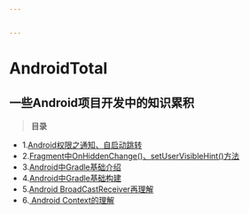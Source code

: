 ```yaml
---


---
```


<h1 id="androidtotal">AndroidTotal</h1>
<h2 id="一些android项目开发中的知识累积">一些Android项目开发中的知识累积</h2>
<blockquote>
<p><strong>目录</strong></p>
</blockquote>
<ul>
<li>1.<a href="https://github.com/zylaoshi/AndroidTotal/blob/master/Android%E6%9D%83%E9%99%90%E4%B9%8B%E9%80%9A%E7%9F%A5%E3%80%81%E8%87%AA%E5%90%AF%E5%8A%A8%E8%B7%B3%E8%BD%AC.md">Android权限之通知、自启动跳转</a></li>
<li>2.<a href="https://github.com/zylaoshi/AndroidTotal/blob/master/Fragment%E4%B8%ADonHiddenChanged%E3%80%81setUserVisibleHint%E8%A7%A6%E5%8F%91%E6%9D%A1%E4%BB%B6.md">Fragment中OnHiddenChange()、setUserVisibleHint()方法</a></li>
<li>3.<a href="https://github.com/zylaoshi/AndroidTotal/blob/master/Android%E4%B8%ADGradle%E5%9F%BA%E7%A1%80%E4%BB%8B%E7%BB%8D.md">Android中Gradle基础介绍</a></li>
<li>4.<a href="https://github.com/zylaoshi/AndroidTotal/blob/master/Android%E4%B8%ADGradle%E7%9A%84%E5%9F%BA%E7%A1%80%E6%9E%84%E5%BB%BA.md">Android中Gradle基础构建</a></li>
<li>5.<a href="https://github.com/LoganZy/AndroidTotal/blob/master/Android%20BroadCastReceiver%E5%86%8D%E7%90%86%E8%A7%A3.md">Android BroadCastReceiver再理解</a></li>
<li>6.<a href="https://github.com/LoganZy/AndroidTotal/blob/master/Android%20Context%E7%9A%84%E7%90%86%E8%A7%A3.md"> Android Context的理解</a></li>
</ul>

<!--stackedit_data:
eyJoaXN0b3J5IjpbLTM4NTEwNzUyMF19
-->